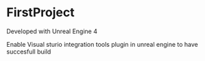 # FirstProject

Developed with Unreal Engine 4

Enable Visual sturio integration tools plugin in unreal engine to have succesfull build
